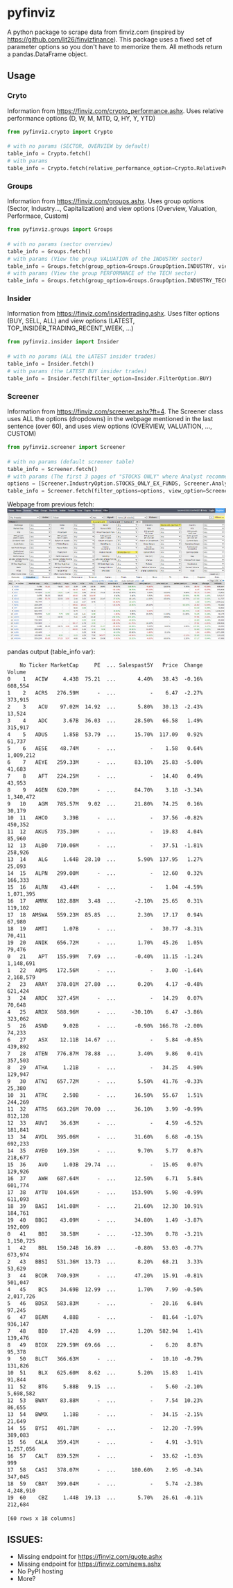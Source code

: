 # pyfinviz
A python package to scrape data from finviz.com (inspired by https://github.com/lit26/finvizfinance).
This package uses a fixed set of parameter options so you don't have to memorize them. 
All methods return a pandas.DataFrame object.

## Usage
### Cryto
Information from https://finviz.com/crypto_performance.ashx. 
Uses relative performance options (D, W, M, MTD, Q, HY, Y, YTD)
```python
from pyfinviz.crypto import Crypto

# with no params (SECTOR, OVERVIEW by default)
table_info = Crypto.fetch()
# with params
table_info = Crypto.fetch(relative_performance_option=Crypto.RelativePerformanceOption.ONE_YEAR)
```

### Groups
Information from https://finviz.com/groups.ashx. Uses group options 
(Sector, Industry..., Capitalization) and view options (Overview, Valuation, Performace, Custom)
```python
from pyfinviz.groups import Groups

# with no params (sector overview)
table_info = Groups.fetch()
# with params (View the group VALUATION of the INDUSTRY sector)
table_info = Groups.fetch(group_option=Groups.GroupOption.INDUSTRY, view_option=Groups.ViewOption.VALUATION)
# with params (View the group PERFORMANCE of the TECH sector)
table_info = Groups.fetch(group_option=Groups.GroupOption.INDUSTRY_TECHNOLOGY, view_option=Groups.ViewOption.PERFORMANCE)
```

### Insider
Information from https://finviz.com/insidertrading.ashx. Uses filter options 
(BUY, SELL, ALL) and view options (LATEST, TOP_INSIDER_TRADING_RECENT_WEEK, ...)
```python
from pyfinviz.insider import Insider

# with no params (ALL the LATEST insider trades)
table_info = Insider.fetch()
# with params (the LATEST BUY insider trades)
table_info = Insider.fetch(filter_option=Insider.FilterOption.BUY)
```

### Screener
Information from https://finviz.com/screener.ashx?ft=4. The Screener class uses 
ALL the options (dropdowns) in the webpage mentioned in the last sentence (over 60), and uses
view options (OVERVIEW, VALUATION, ..., CUSTOM)
```python
from pyfinviz.screener import Screener

# with no params (default screener table)
table_info = Screener.fetch()
# with params (The first 3 pages of "STOCKS ONLY" where Analyst recommend a strong buy)
options = [Screener.IndustryOption.STOCKS_ONLY_EX_FUNDS, Screener.AnalystRecomOption.STRONG_BUY_1]
table_info = Screener.fetch(filter_options=options, view_option=Screener.ViewOption.VALUATION, pages=[x for x in range(1, 4)])
```
Webpage from previous fetch:
![picture alt](images/screener1.png "Title is optional")

pandas output (table_info var):
```
    No Ticker MarketCap     PE  ... Salespast5Y   Price  Change     Volume
0    1   ACIW     4.43B  75.21  ...       4.40%   38.43  -0.16%    608,554
1    2   ACRS   276.59M      -  ...           -    6.47  -2.27%    373,915
2    3    ACU    97.02M  14.92  ...       5.80%   30.13  -2.43%     13,524
3    4    ADC     3.67B  36.03  ...      28.50%   66.58   1.49%    315,917
4    5   ADUS     1.85B  53.79  ...      15.70%  117.09   0.92%     61,737
5    6   AESE    48.74M      -  ...           -    1.58   0.64%  1,009,212
6    7   AEYE   259.33M      -  ...      83.10%   25.83  -5.00%     41,683
7    8    AFT   224.25M      -  ...           -   14.40   0.49%     43,953
8    9   AGEN   620.70M      -  ...      84.70%    3.18  -3.34%  1,340,472
9   10    AGM   785.57M   9.02  ...      21.80%   74.25   0.16%     30,179
10  11   AHCO     3.39B      -  ...           -   37.56  -0.82%    450,352
11  12   AKUS   735.30M      -  ...           -   19.83   4.04%     85,960
12  13   ALBO   710.06M      -  ...           -   37.51  -1.81%    258,926
13  14    ALG     1.64B  28.10  ...       5.90%  137.95   1.27%     25,093
14  15   ALPN   299.00M      -  ...           -   12.60   0.32%    166,333
15  16   ALRN    43.44M      -  ...           -    1.04  -4.59%  1,071,395
16  17   AMRK   182.88M   3.48  ...      -2.10%   25.65   0.31%    119,102
17  18  AMSWA   559.23M  85.85  ...       2.30%   17.17   0.94%     67,980
18  19   AMTI     1.07B      -  ...           -   30.77  -8.31%     70,411
19  20   ANIK   656.72M      -  ...       1.70%   45.26   1.05%     79,476
0   21    APT   155.99M   7.69  ...      -0.40%   11.15  -1.24%  1,148,691
1   22   AQMS   172.56M      -  ...           -    3.00  -1.64%  2,168,579
2   23   ARAY   378.01M  27.80  ...       0.20%    4.17  -0.48%    621,424
3   24   ARDC   327.45M      -  ...           -   14.29   0.07%     70,648
4   25   ARDX   588.96M      -  ...     -30.10%    6.47  -3.86%    323,062
5   26   ASND     9.02B      -  ...      -0.90%  166.78  -2.00%     74,233
6   27    ASX    12.11B  14.67  ...           -    5.84  -0.85%    439,892
7   28   ATEN   776.87M  78.88  ...       3.40%    9.86   0.41%    357,503
8   29   ATHA     1.21B      -  ...           -   34.25   4.90%    129,947
9   30   ATNI   657.72M      -  ...       5.50%   41.76  -0.33%     25,380
10  31   ATRC     2.50B      -  ...      16.50%   55.67   1.51%    244,269
11  32   ATRS   663.26M  70.00  ...      36.10%    3.99  -0.99%    812,128
12  33   AUVI    36.63M      -  ...           -    4.59  -6.52%    181,841
13  34   AVDL   395.06M      -  ...      31.60%    6.68  -0.15%    692,233
14  35   AVEO   169.35M      -  ...       9.70%    5.77   0.87%    218,677
15  36    AVO     1.03B  29.74  ...           -   15.05   0.07%    129,926
16  37    AWH   687.64M      -  ...      12.50%    6.71   5.84%    601,774
17  38   AYTU   104.65M      -  ...     153.90%    5.98  -0.99%    611,093
18  39   BASI   141.08M      -  ...      21.60%   12.30  10.91%    184,761
19  40   BBGI    43.09M      -  ...      34.80%    1.49  -3.87%    192,009
0   41    BBI    38.58M      -  ...     -12.30%    0.78  -3.21%  1,150,725
1   42    BBL   150.24B  16.89  ...      -0.80%   53.03  -0.77%    673,974
2   43   BBSI   531.36M  13.73  ...       8.20%   68.21   3.33%     53,629
3   44   BCOR   740.93M      -  ...      47.20%   15.91  -0.81%    501,047
4   45    BCS    34.69B  12.99  ...       1.70%    7.99  -0.50%  2,017,726
5   46   BDSX   583.83M      -  ...           -   20.16   6.84%     97,245
6   47   BEAM     4.88B      -  ...           -   81.64  -1.07%    936,147
7   48    BIO    17.42B   4.99  ...       1.20%  582.94   1.41%    139,476
8   49   BIOX   229.59M  69.66  ...           -    6.20   8.87%     95,378
9   50   BLCT   366.63M      -  ...           -   10.10  -0.79%    131,826
10  51    BLX   625.60M   8.62  ...       5.20%   15.83   1.41%     91,844
11  52    BTG     5.88B   9.15  ...           -    5.60  -2.10%  5,698,582
12  53   BWAY    83.88M      -  ...           -    7.54  10.23%     86,655
13  54   BWMX     1.18B      -  ...           -   34.15  -2.15%     21,649
14  55   BYSI   491.78M      -  ...           -   12.20  -7.99%    389,083
15  56   CALA   359.41M      -  ...           -    4.91  -3.91%  1,257,056
16  57   CALT   839.52M      -  ...           -   33.62  -1.03%        999
17  58   CASI   378.07M      -  ...     180.60%    2.95  -0.34%    347,045
18  59   CBAY   399.04M      -  ...           -    5.74  -2.38%  4,248,910
19  60    CBZ     1.44B  19.13  ...       5.70%   26.61  -0.11%    212,684

[60 rows x 18 columns]
```

## ISSUES:
* Missing endpoint for https://finviz.com/quote.ashx
* Missing endpoint for https://finviz.com/news.ashx
* No PyPI hosting
* More?